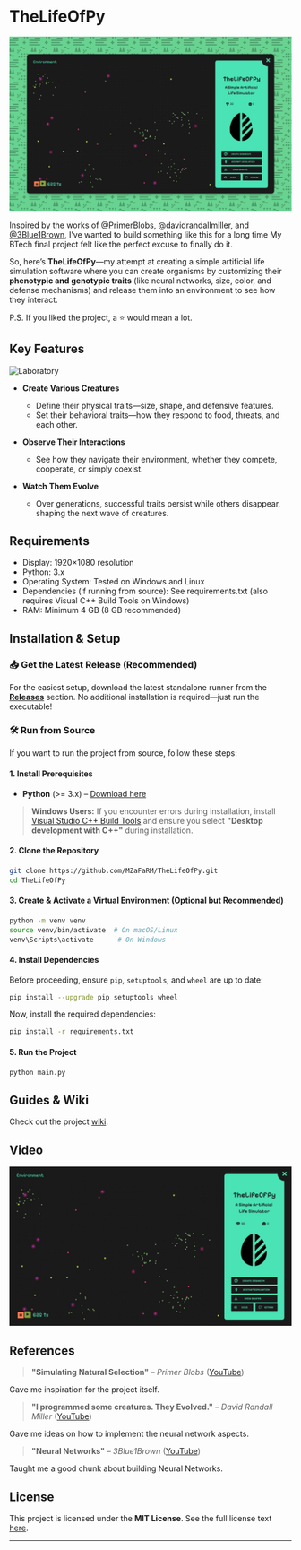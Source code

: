 # TheLifeOfPy

![Home Screen](./docs/images/home-beautified.png)

Inspired by the works of [@PrimerBlobs](https://www.youtube.com/@PrimerBlobs), [@davidrandallmiller](https://www.youtube.com/@davidrandallmiller), and [@3Blue1Brown](https://www.youtube.com/@3Blue1Brown), I’ve wanted to build something like this for a long time My BTech final project felt like the perfect excuse to finally do it.

So, here’s **TheLifeOfPy**—my attempt at creating a simple artificial life simulation software where you can create organisms by customizing their **phenotypic and genotypic traits** (like neural networks, size, color, and defense mechanisms) and release them into an environment to see how they interact.

P.S. If you liked the project, a ⭐ would mean a lot.

## Key Features

![Laboratory](./docs/images/lab-beautified.png)

-   **Create Various Creatures**

    -   Define their physical traits—size, shape, and defensive features.
    -   Set their behavioral traits—how they respond to food, threats, and each other.

-   **Observe Their Interactions**

    -   See how they navigate their environment, whether they compete, cooperate, or simply coexist.

-   **Watch Them Evolve**
    -   Over generations, successful traits persist while others disappear, shaping the next wave of creatures.

## Requirements

-   Display: 1920×1080 resolution
-   Python: 3.x
-   Operating System: Tested on Windows and Linux
-   Dependencies (if running from source): See requirements.txt (also requires Visual C++ Build Tools on Windows)
-   RAM: Minimum 4 GB (8 GB recommended)

## Installation & Setup

### 📥 **Get the Latest Release (Recommended)**

For the easiest setup, download the latest standalone runner from the **[Releases](https://github.com/MZaFaRM/TheLifeOfPy/releases/)** section. No additional installation is required—just run the executable!

### 🛠 **Run from Source**

If you want to run the project from source, follow these steps:

#### **1. Install Prerequisites**

-   **Python** (>= 3.x) – [Download here](https://www.python.org/downloads/)

> **Windows Users:** If you encounter errors during installation, install [Visual Studio C++ Build Tools](https://visualstudio.microsoft.com/visual-cpp-build-tools/) and ensure you select **"Desktop development with C++"** during installation.

#### **2. Clone the Repository**

```bash
git clone https://github.com/MZaFaRM/TheLifeOfPy.git
cd TheLifeOfPy
```

#### **3. Create & Activate a Virtual Environment (Optional but Recommended)**

```bash
python -m venv venv
source venv/bin/activate  # On macOS/Linux
venv\Scripts\activate      # On Windows
```

#### **4. Install Dependencies**

Before proceeding, ensure `pip`, `setuptools`, and `wheel` are up to date:

```bash
pip install --upgrade pip setuptools wheel
```

Now, install the required dependencies:

```bash
pip install -r requirements.txt
```

#### **5. Run the Project**

```bash
python main.py
```

## Guides & Wiki

Check out the project [wiki](https://github.com/MZaFaRM/TheLifeOfPy/wiki).

## Video

<p align="center">
  <a href="https://youtu.be/h_OTqW3HPX8">
    <img src="./docs/images/home.png" alt="Watch the demo" />
  </a>
</p>

## References

> **"Simulating Natural Selection"** – _Primer Blobs_ ([YouTube](https://youtu.be/0ZGbIKd0XrM))

Gave me inspiration for the project itself.

> **"I programmed some creatures. They Evolved."** – _David Randall Miller_ ([YouTube](https://youtu.be/N3tRFayqVtk))

Gave me ideas on how to implement the neural network aspects.

> **"Neural Networks"** – _3Blue1Brown_ ([YouTube](https://youtube.com/playlist?list=PLZHQObOWTQDNU6R1_67000Dx_ZCJB-3pi&si=n2Z-eqO5R8f-HR5O))

Taught me a good chunk about building Neural Networks.

## License

This project is licensed under the **MIT License**. See the full license text [here](LICENSE).

---
